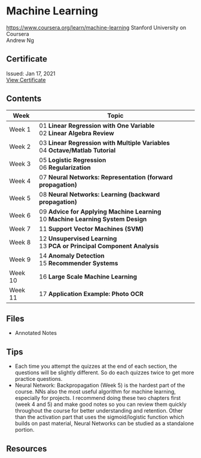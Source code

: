 # Machine Learning
https://www.coursera.org/learn/machine-learning 
Stanford University on Coursera  
Andrew Ng  

## Certificate
Issued: Jan 17, 2021  
[View Certificate](http://coursera.org/verify/NAP7Y9TRH6KL)

## Contents

|Week    |Topic       |
|--------|------------|
|Week 1  |01 **Linear Regression with One Variable** <br>02 **Linear Algebra Review**|
|Week 2  |03 **Linear Regression with Multiple Variables** <br/>04 **Octave/Matlab Tutorial**|
|Week 3  |05 **Logistic Regression** <br/>06 **Regularization**|
|Week 4  |07 **Neural Networks: Representation (forward propagation)**|
|Week 5  |08 **Neural Networks: Learning (backward propagation)**|
|Week 6  |09 **Advice for Applying Machine Learning** <br/>10 **Machine Learning System Design**|
|Week 7  |11 **Support Vector Machines (SVM)**|
|Week 8  |12 **Unsupervised Learning** <br/>13 **PCA or Principal Component Analysis**|
|Week 9  |14 **Anomaly Detection** <br/>15 **Recommender Systems**|
|Week 10 |16 **Large Scale Machine Learning**|
|Week 11 |17 **Application Example: Photo OCR**|


## Files

- Annotated Notes

## Tips

- Each time you attempt the quizzes at the end of each section, the questions will be slightly different. So do each quizzes twice to get more practice questions.
- Neural Network: Backpropagation (Week 5) is the hardest part of the course. NNs also the most useful algorithm for machine learning, especially for projects. I recommend doing these two chapters first (week 4 and 5) and make good notes so you can review them quickly throughout the course for better understanding and retention. Other than the activation part that uses the sigmoid/logistic function which builds on past material, Neural Networks can be studied as a standalone portion.

## Resources
